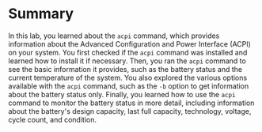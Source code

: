 # Summary

In this lab, you learned about the `acpi` command, which provides information about the Advanced Configuration and Power Interface (ACPI) on your system. You first checked if the `acpi` command was installed and learned how to install it if necessary. Then, you ran the `acpi` command to see the basic information it provides, such as the battery status and the current temperature of the system. You also explored the various options available with the `acpi` command, such as the `-b` option to get information about the battery status only. Finally, you learned how to use the `acpi` command to monitor the battery status in more detail, including information about the battery's design capacity, last full capacity, technology, voltage, cycle count, and condition.

